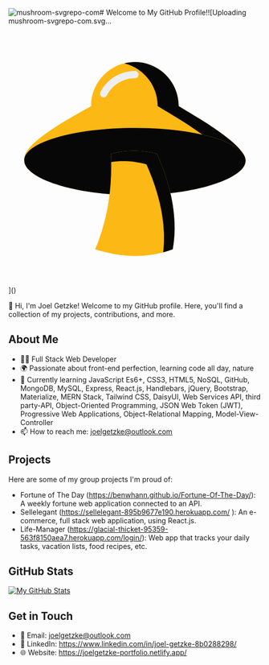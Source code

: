 ![mushroom-svgrepo-com](https://github.com/JoelGetzke/JoelGetzke/assets/117139285/016c32ea-7a6d-4fe7-b6ee-30be7c724d88)# Welcome to My GitHub Profile!![Uploading mushroom-svgrepo-com.svg…<?xml version="1.0" encoding="utf-8"?>
<!-- Uploaded to: SVG Repo, www.svgrepo.com, Generator: SVG Repo Mixer Tools -->
<svg width="800px" height="800px" viewBox="0 0 1024 1024" class="icon"  version="1.1" xmlns="http://www.w3.org/2000/svg"><path d="M689.109 297.74c0-97.818-79.294-177.114-177.109-177.114-97.816 0-177.111 79.296-177.111 177.114 0 4.825-269.445 136.504-269.445 209.55 0 97.809 199.854 130.625 447.279 130.625C618.748 637.916 960 623.044 960 517.35c0-73.048-270.891-214.785-270.891-219.61z" fill="#FCB814" /><path d="M385.63 262.998c-2.319 0-4.674-0.54-6.869-1.684-7.32-3.799-10.171-12.819-6.364-20.133 27.211-52.368 80.762-84.903 139.744-84.903 8.246 0 14.934 6.686 14.934 14.934 0 8.246-6.687 14.933-14.934 14.933-47.797 0-91.19 26.366-113.247 68.804-2.662 5.118-7.869 8.049-13.264 8.049z" fill="#EEEEEE" /><path d="M689.109 297.739c0-97.818-79.294-177.112-177.109-177.112-14.681 0-28.865 1.982-42.506 5.349 77.244 19.069 134.603 88.629 134.603 171.763 0 4.825 270.891 146.562 270.891 219.61 0 95.629-279.31 116.902-411.049 120.094 16.036 0.3 32.282 0.472 48.784 0.472 106.025 0 447.277-14.87 447.277-120.566 0-73.049-270.891-214.785-270.891-219.61z" fill="#070707" /><path d="M960 517.35c0 72.38-199.854 140.23-447.277 140.23C265.298 657.58 64 589.73 64 517.35c0-72.382 200.577-131.058 448-131.058s448 58.676 448 131.058z" fill="#FCB814" /><path d="M960 517.35c0 72.38-199.854 140.23-447.277 140.23C265.298 657.58 64 589.73 64 517.35c0-72.382 200.577-131.058 448-131.058s448 58.676 448 131.058z" fill="#070707" /><path d="M665.111 876.716c-106.873 39.196-211.071 31.693-313.881 0 44.975-107.74 70.835-232.191 63.76-385.425 55.901-15.546 116.693-18.856 186.362 0 61.569 137.596 84.983 266.56 63.759 385.425z" fill="#FCB814" /><path d="M601.352 491.29c-69.668-18.856-130.462-15.546-186.362 0 0.524 11.354 0.505 22.228 0.672 33.266 43.87-6.559 91.038-4.873 143.184 9.241 56.374 125.988 80.307 244.64 67.727 355.028 12.81-3.406 25.652-7.381 38.54-12.108 21.223-118.864-2.192-247.831-63.761-385.427z" fill="#070707" /></svg>]()


👋 Hi, I'm Joel Getzke! Welcome to my GitHub profile. Here, you'll find a collection of my projects, contributions, and more.

## About Me

- 👨‍💻 Full Stack Web Developer
- 🌍 Passionate about front-end perfection, learning code all day, nature 
- 🌱 Currently learning JavaScript Es6+, CSS3, HTML5, NoSQL, GitHub, MongoDB, MySQL, Express, React.js, Handlebars, jQuery, Bootstrap, Materialize, MERN Stack, Tailwind CSS, DaisyUI, Web Services API, third party-API, Object-Oriented Programming, JSON Web Token (JWT), Progressive Web Applications, Object-Relational Mapping, Model-View-Controller
- 📫 How to reach me: joelgetzke@outlook.com

## Projects

Here are some of my group projects I'm proud of:

- Fortune of The Day (https://benwhann.github.io/Fortune-Of-The-Day/):  A weekly fortune web application connected to an API.
- Sellelegant (https://sellelegant-895b9677e190.herokuapp.com/ ):  An e-commerce, full stack web application, using React.js.
- Life-Manager (https://glacial-thicket-95359-563f8150aea7.herokuapp.com/login/): Web app that tracks your daily tasks, vacation lists, food recipes, etc.

## GitHub Stats

[![My GitHub Stats](https://github-readme-stats.vercel.app/api?username=JoelGetzke&show_icons=true&theme=dark)](https://github.com/anuraghazra/github-readme-stats)


## Get in Touch

- 📧 Email: joelgetzke@outlook.com
- 💼 LinkedIn: https://www.linkedin.com/in/joel-getzke-8b0288298/
- 🌐 Website: https://joelgetzke-portfolio.netlify.app/



